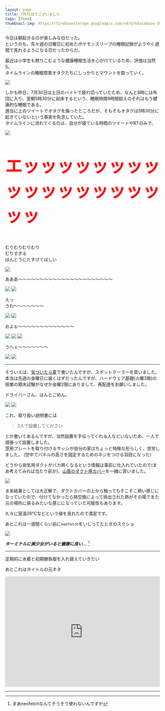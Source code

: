 ```yaml
---
layout: page
title: 7月31日でございました
tags: [Poem]
thumbnail-img: https://firebasestorage.googleapis.com/v0/b/kdatabase-1088a.appspot.com/o/july31%2FF2Wy20pbMAEW0ji.jpeg?alt=media
---
```


今日は朝起きるのが楽しみな日だった。  
というのも、先々週の日曜日に初めたポケモンスリープの睡眠記録がようやく週間で見れるようになる日だったからだ。  

最近は小学生も黙りこむような健康睡眠生活を心がけているため、評価は当然S。  
タイムラインの睡眠障害オタクたちにしっかりとマウントを取っていく。  

![](https://firebasestorage.googleapis.com/v0/b/kdatabase-1088a.appspot.com/o/july31%2F02.jpeg?alt=media)

しかも昨日、7月30日は土日のバイトで疲れ切っていたため、なんと8時には布団に入り、翌朝5時30分に起床するという、睡眠時間9時間超えのそれはもう健康的な睡眠である。  
適当に上のツイートでオタクを煽ったところだが、そもそもオタクは5時30分に起きていないという事実を失念していた。  
タイムラインに流れてくるのは、自分が寝ている時間のツイートやRTのみで、

![](https://firebasestorage.googleapis.com/v0/b/kdatabase-1088a.appspot.com/o/july31%2F03.jpeg?alt=media)

<p style="font-size:400%; font-weight:bold; color: red;">エッッッッッッッッッッッッッッッッッッッ</p>

むりむりむりむり  
むりすぎる  
ほんとうにたすけてほしい  

![](https://firebasestorage.googleapis.com/v0/b/kdatabase-1088a.appspot.com/o/july31%2F04.jpeg?alt=media)

あああ〜〜〜〜〜〜〜〜〜〜〜〜〜〜〜〜〜〜〜〜〜〜

![](https://firebasestorage.googleapis.com/v0/b/kdatabase-1088a.appspot.com/o/july31%2F05.jpeg?alt=media)
![](https://firebasestorage.googleapis.com/v0/b/kdatabase-1088a.appspot.com/o/july31%2F06.jpeg?alt=media)

えっ  
うわ〜〜〜〜〜〜〜

![](https://firebasestorage.googleapis.com/v0/b/kdatabase-1088a.appspot.com/o/july31%2F07.jpeg?alt=media)
![](https://firebasestorage.googleapis.com/v0/b/kdatabase-1088a.appspot.com/o/july31%2F08.jpeg?alt=media)

およぉ〜〜〜〜〜〜〜〜〜〜〜〜〜

![](https://firebasestorage.googleapis.com/v0/b/kdatabase-1088a.appspot.com/o/july31%2F09.jpeg?alt=media)
![](https://firebasestorage.googleapis.com/v0/b/kdatabase-1088a.appspot.com/o/july31%2F10.jpeg?alt=media)
![](https://firebasestorage.googleapis.com/v0/b/kdatabase-1088a.appspot.com/o/july31%2F11.jpeg?alt=media)

うへぇ〜〜〜〜〜〜〜

![](https://firebasestorage.googleapis.com/v0/b/kdatabase-1088a.appspot.com/o/july31%2F12.jpeg?alt=media)
![](https://firebasestorage.googleapis.com/v0/b/kdatabase-1088a.appspot.com/o/july31%2F13.jpeg?alt=media)

---

そういえば、[気づいたら夏](https://yourein.github.io/2023-07-27-b2s1)で書いたんですが、スポットクーラーを買いました。  
本当は先週の金曜日に届くはずだったんですが、ハードウェア基礎(火曜3限)の授業の期末試験がなぜか金曜2限にありまして、再配達をお願いしました。  

ドライバーさん、ほんとごめん。

![](https://firebasestorage.googleapis.com/v0/b/kdatabase-1088a.appspot.com/o/july31%2F17.jpeg?alt=media)
![](https://firebasestorage.googleapis.com/v0/b/kdatabase-1088a.appspot.com/o/july31%2F16.jpeg?alt=media)

これ、取り扱い説明書には

> 2人で設置してください

とか書いてあるんですが、当然設置を手伝ってくれる人などいないため、一人で頑張って設置しました。  
窓用プレートを取り付けるサッシが自分の家はちょっと特殊な形らしく、苦労しました。 (空中でパネルの高さを固定するためのネジをつける羽目になった)  

どうやら排気用ダクトがバカ熱くなるという情報は事前に仕入れていたので(まあ考えてみれば当たり前か)、[山善のダクト用カバー](https://amzn.asia/d/cwbW5Qq)を一緒に買いました。

![](https://firebasestorage.googleapis.com/v0/b/kdatabase-1088a.appspot.com/o/july31%2F18.jpeg?alt=media)

まあ結果としては大正解で、ダクトカバーの上から触ってもそこそこ熱い感じになっていたので、付けてなかったら熱交換によって排出された熱がその場でまた元の場所に戻るみたいな感じになっていた可能性もあります。  

久々に室温26℃などという値を見れたので満足です。  

あとこれは一週間くらい前に`neofetch`をいじってたときのスクショ

![](https://firebasestorage.googleapis.com/v0/b/kdatabase-1088a.appspot.com/o/july31%2F19.jpeg?alt=media)

***ターミナルに美少女がいると健康に良い…*** [^1]

---

定期的に水着と初期勝負服を入れ替えていきたい

あとこれはタイトルの元ネタ

<iframe width="100%" height="360" src="https://www.youtube.com/embed/31jubEzbHKA" title="YouTube video player" frameborder="0" allow="accelerometer; autoplay; clipboard-write; encrypted-media; gyroscope; picture-in-picture; web-share" allowfullscreen></iframe>

---

[^1]: まあneofetchなんてそうそう使わないんですが